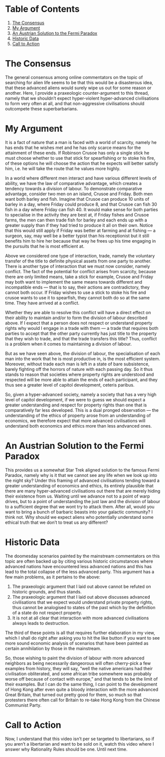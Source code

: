 
# Table of Contents

1.  [The Consensus](#org4042de3)
2.  [My Argument](#org05e2362)
3.  [An Austrian Solution to the Fermi Paradox](#orgc2fd902)
4.  [Historic Data](#org9ff9893)
5.  [Call to Action](#org8fbb092)



<a id="org4042de3"></a>

# The Consensus

The general consensus among online commentators on the topic of searching for alien life seems to be that this would be a disasterous idea, that these advanced aliens would surely wipe us out for some reason or another. Here, I provide a praxeologic counter-argument to this thread, namely that we shouldn&rsquo;t expect hyper-violent hyper-advanced civilisations to form very often at all, and that non-aggressive civilisations should outcompete these superbarbarians.


<a id="org05e2362"></a>

# My Argument

It is a fact of nature that a man is faced with a world of scarcity, namely he has ends that he wishes met and he has only scarce means for the attainment of these ends. If Robinson Crusoe has only a single stick he must choose whether to use that stick for spearfishing or to stoke his fire, of these options he will choose the action that he expects will better satisfy him, i.e. he will take the route that he values more highly.

In a world where different men interact and have various different levels of ability, we have the law of comparative advantage, which creates a tendency towards a division of labour. To demonstrate comparative advantage, consider two men on an island, Crusoe and Friday. Both men want both barley and fish. Imagine that Crusoe can produce 10 units of barley in a day, where Friday could produce 8, and that Crusoe can fish 30 fish in a day where Friday can fish 40. It would make sense for both parties to specialise in the activity they are best at, if Friday fishes and Crusoe farms, the men can then trade fish for barley and each ends up with a greater supply than if they had tried to produce it all on their own. Notice that this would still apply if Friday was better at farming and at fishing &#x2014; a surgeon, say, may well be a better typist than his receptionist but it still benefits him to hire her because that way he frees up his time engaging in the pursuits that he is most efficient at.

Above we considered one type of interaction, trade, namely the voluntary transfer of the title to definite physical assets from one party to another. There is another type of interaction that we must now consider, namely conflict. The fact of the potential for conflict arises from scarcity, because there are only limited means, take a stick for example, Crusoe and Friday may both want to implement the same means towards different and incompatible ends &#x2014; that is to say, their actions are contradictory, they cannot both occur. If Friday wishes to use a stick to stoke his fire and crusoe wants to use it to spearfish, they cannot both do so at the same time. They have arrived at a conflict.

Whether they are able to resolve this conflict will have a direct effect on their ability to maintain and/or to form the division of labour described above. If I expect that a person does not respect or understand property rights why would I engage in a trade with them &#x2014; a trade that requires both parties to accept that the other party currently has just title to the property that they wish to trade, and that the trade transfers this title? Thus, conflict is a problem when it comes to maintaining a division of labour.

But as we have seen above, the division of labour, the specialisation of each man into the work that he is most productive in, is the most efficient system. Moreover, without trade each man is left in a state of bare subsistence, barely fighting off the horrors of nature with each passing day. So it thus stands to reason that societies where property rights are understood and respected will be more able to attain the ends of each participant, and they thus see a greater level of capitol development, ceteris paribus.

So, given a hyper-advanced society, namely a society that has a very high level of capitol development, if we were to guess we should expect a greater understanding and respect for property rights than one that is comparatively far less developed. This is a dual pronged observation &#x2014; the understanding of the ethics of property arose from an understanding of economics, we therefore expect that more advanced civilisations will understand both economics and ethics more than less andvanced ones.


<a id="orgc2fd902"></a>

# An Austrian Solution to the Fermi Paradox

This provides us a somewhat Star Trek aligned solution to the famous Fermi Paradox, namely why is it that we cannot see any life when we look up into the night sky? Under this framing of advanced civilisations tending toward a greater understanding of economics and ethics, its entirely plausible that there are many hyper-advanced civilisations out there that are merely hiding their existence from us. Waiting until we advance not to a point of warp drives, but to a point of understanding the just law and the division of labour to a sufficient degree that we wont try to attack them. After all, would you want to bring a bunch of barbaric beasts into your galactic community? I think not. Why should we expect aliens who potentially understand some ethical truth that we don&rsquo;t to treat us any different?


<a id="org9ff9893"></a>

# Historic Data

The doomesday scenarios painted by the mainstream commentators on this topic are often backed up by citing various historic circumstances where advanced nations have encountered less advanced nations and this has lead to the total collapse of the less advanced party. This argument has a few main problems, as it pertains to the above:

1.  The praxeologic argument that I laid out above cannot be refuted on historic grounds, and thus stands.
2.  The praxeologic argument that I laid out above discusses advanced civilisations that we expect would understand private property rights, thus cannot be analogised to states of the past which by the definition of a state do not respect property.
3.  It is not at all clear that interaction with more advanced civilisations always leads to destruction.

The third of these points is all that requires further elaboration in my view, which I shall do right after asking you to hit the like button if you want to see more sound economic analysis of scenarios that have been painted as certain annihilation by those in the mainstream.

So, those wishing to paint the division of labour with more advanced neighbors as being necessarily dangeorous will often cherry-pick a few examples from history, they will say, &ldquo;well the native americans had their civilisation obliterated, and some african tribe somewhere was probably worse off because of contact with europe,&rdquo; and that tends to be the limit of their examples. But I can do the same thing, I can point to the development of Hong Kong after even quite a bloody interaction with the more advanced Great Britain, that turned out pretty good for them, so much so that protesters there often call for Britain to re-take Hong Kong from the Chinese Communist Party.


<a id="org8fbb092"></a>

# Call to Action

Now, I understand that this video isn&rsquo;t per se targeted to libertarians, so if you aren&rsquo;t a libertarian and want to be sold on it, watch this video where I answer why Rationality Rules should be one. Until next time.

